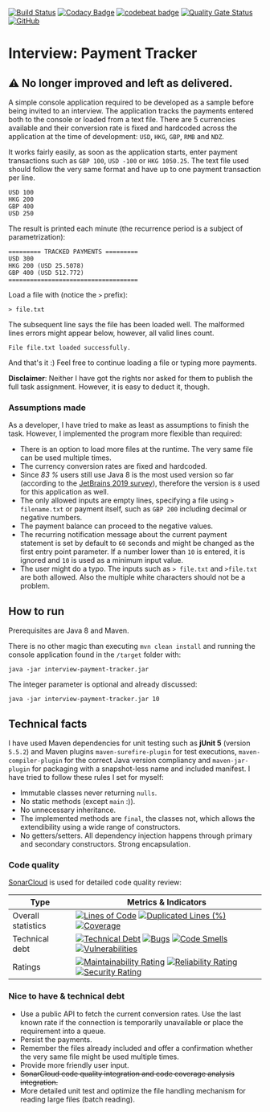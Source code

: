 [![Build Status](https://travis-ci.org/Nikolas-Charalambidis/interview-payment-tracker.svg?branch=master)](https://travis-ci.org/Nikolas-Charalambidis/interview-payment-tracker)
[![Codacy Badge](https://api.codacy.com/project/badge/Grade/a8582931744042bda6f9b908b72c85f1)](https://www.codacy.com/manual/Nikolas-Charalambidis/interview-payment-tracker?utm_source=github.com&amp;utm_medium=referral&amp;utm_content=Nikolas-Charalambidis/interview-payment-tracker&amp;utm_campaign=Badge_Grade)
[![codebeat badge](https://codebeat.co/badges/f234e86f-6fe0-4566-8c22-cd539eefb605)](https://codebeat.co/projects/github-com-nikolas-charalambidis-interview-payment-tracker-master)
[![Quality Gate Status](https://sonarcloud.io/api/project_badges/measure?project=Nikolas-Charalambidis_interview-payment-tracker&metric=alert_status)](https://sonarcloud.io/dashboard?id=Nikolas-Charalambidis_interview-payment-tracker)
[![GitHub](https://img.shields.io/github/license/mashape/apistatus.svg)](https://github.com/Nikolas-Charalambidis/react-hooks/blob/master/LICENSE)

# Interview: Payment Tracker

## ⚠ No longer improved and left as delivered.

A simple console application required to be developed as a sample before being invited to an interview. The application tracks the payments entered both to the console or loaded from a text file. There are 5 currencies available and their conversion rate is fixed and hardcoded across the application at the time of development: `USD`, `HKG`, `GBP`, `RMB` and `NDZ`.

It works fairly easily, as soon as the application starts, enter payment transactions such as `GBP 100`, `USD -100` or `HKG 1050.25`. The text file used should follow the very same format and have up to one payment transaction per line.

    USD 100
    HKG 200
    GBP 400
    USD 250

The result is printed each minute (the recurrence period is a subject of parametrization):

    ========= TRACKED PAYMENTS =========
    USD 300
    HKG 200 (USD 25.5078)
    GBP 400 (USD 512.772)
    ====================================
    
Load a file with (notice the `>` prefix):

    > file.txt
    
The subsequent line says the file has been loaded well. The malformed lines errors might appear below, however, all valid lines count. 

    File file.txt loaded successfully.
  
And that's it :) Feel free to continue loading a file or typing more payments.

**Disclaimer**: Neither I have got the rights nor asked for them to publish the full task assignment. However, it is easy to deduct it, though.

### Assumptions made

As a developer, I have tried to make as least as assumptions to finish the task. However, I implemented the program more flexible than required:
- There is an option to load more files at the runtime. The very same file can be used multiple times.
- The currency conversion rates are fixed and hardcoded. 
- Since *83 %* users still use Java 8 is the most used version so far (according to the [JetBrains 2019 survey](https://www.jetbrains.com/lp/devecosystem-2019/java/)), therefore the version is `8` used for this application as well.
- The only allowed inputs are empty lines, specifying a file using `> filename.txt` or payment itself, such as `GBP 200` including decimal or negative numbers.
- The payment balance can proceed to the negative values.
- The recurring notification message about the current payment statement is set by default to `60` seconds and might be changed as the first entry point parameter. If a number lower than `10` is entered, it is ignored and `10` is used as a minimum input value.
- The user might do a typo. The inputs such as `> file.txt` and `>file.txt` are both allowed. Also the multiple white characters should not be a problem.

## How to run

Prerequisites are Java 8 and Maven.

There is no other magic than executing `mvn clean install` and running the console application found in the `/target` folder with:

    java -jar interview-payment-tracker.jar
    
The integer parameter is optional and already discussed:

    java -jar interview-payment-tracker.jar 10

## Technical facts

I have used Maven dependencies for unit testing such as **jUnit 5** (version `5.5.2`) and Maven plugins `maven-surefire-plugin` for test executions, `maven-compiler-plugin` for the correct Java version compliancy and `maven-jar-plugin` for packaging with a snapshot-less name and included manifest. I have tried to follow these rules I set for myself:

- Immutable classes never returning `nulls`.
- No static methods (except `main` :)).
- No unnecessary inheritance.
- The implemented methods are `final`, the classes not, which allows the extendibility using a wide range of constructors.
- No getters/setters. All dependency injection happens through primary and secondary constructors. Strong encapsulation.

### Code quality

[SonarCloud](https://sonarcloud.io/dashboard?id=Nikolas-Charalambidis_interview-payment-tracker) is used for detailed code quality review:

| Type | Metrics & Indicators | 
|--------------|--------------|
| Overall statistics | [![Lines of Code](https://sonarcloud.io/api/project_badges/measure?project=Nikolas-Charalambidis_interview-payment-tracker&metric=ncloc)](https://sonarcloud.io/dashboard?id=Nikolas-Charalambidis_interview-payment-tracker) [![Duplicated Lines (%)](https://sonarcloud.io/api/project_badges/measure?project=Nikolas-Charalambidis_interview-payment-tracker&metric=duplicated_lines_density)](https://sonarcloud.io/dashboard?id=Nikolas-Charalambidis_interview-payment-tracker) [![Coverage](https://sonarcloud.io/api/project_badges/measure?project=Nikolas-Charalambidis_interview-payment-tracker&metric=coverage)](https://sonarcloud.io/dashboard?id=Nikolas-Charalambidis_interview-payment-tracker) |
| Technical debt | [![Technical Debt](https://sonarcloud.io/api/project_badges/measure?project=Nikolas-Charalambidis_interview-payment-tracker&metric=sqale_index)](https://sonarcloud.io/dashboard?id=Nikolas-Charalambidis_interview-payment-tracker) [![Bugs](https://sonarcloud.io/api/project_badges/measure?project=Nikolas-Charalambidis_interview-payment-tracker&metric=bugs)](https://sonarcloud.io/dashboard?id=Nikolas-Charalambidis_interview-payment-tracker) [![Code Smells](https://sonarcloud.io/api/project_badges/measure?project=Nikolas-Charalambidis_interview-payment-tracker&metric=code_smells)](https://sonarcloud.io/dashboard?id=Nikolas-Charalambidis_interview-payment-tracker) [![Vulnerabilities](https://sonarcloud.io/api/project_badges/measure?project=Nikolas-Charalambidis_interview-payment-tracker&metric=vulnerabilities)](https://sonarcloud.io/dashboard?id=Nikolas-Charalambidis_interview-payment-tracker) |
| Ratings | [![Maintainability Rating](https://sonarcloud.io/api/project_badges/measure?project=Nikolas-Charalambidis_interview-payment-tracker&metric=sqale_rating)](https://sonarcloud.io/dashboard?id=Nikolas-Charalambidis_interview-payment-tracker) [![Reliability Rating](https://sonarcloud.io/api/project_badges/measure?project=Nikolas-Charalambidis_interview-payment-tracker&metric=reliability_rating)](https://sonarcloud.io/dashboard?id=Nikolas-Charalambidis_interview-payment-tracker) [![Security Rating](https://sonarcloud.io/api/project_badges/measure?project=Nikolas-Charalambidis_interview-payment-tracker&metric=security_rating)](https://sonarcloud.io/dashboard?id=Nikolas-Charalambidis_interview-payment-tracker)

### Nice to have & technical debt

- Use a public API to fetch the current conversion rates. Use the last known rate if the connection is temporarily unavailable or place the requirement into a queue.
- Persist the payments.
- Remember the files already included and offer a confirmation whether the very same file might be used multiple times.
- Provide more friendly user input.
- ~~SonarCloud code quality integration and code coverage analysis integration.~~
- More detailed unit test and optimize the file handling mechanism for reading large files (batch reading).
